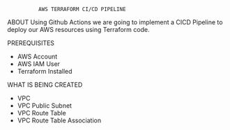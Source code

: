               AWS TERRAFORM CI/CD PIPELINE

ABOUT
Using Github Actions we are going to implement a CICD Pipeline to deploy our AWS resources using Terraform code.

PREREQUISITES
- AWS Account
- AWS IAM User
- Terraform Installed

WHAT IS BEING CREATED
- VPC
- VPC Public Subnet
- VPC Route Table
- VPC Route Table Association

